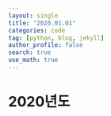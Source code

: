 ```yaml
---
layout: single
title: "2020.01.01"
categories: code
tag: [python, blog, jekyll]
author_profile: false
search: true
use_math: true
---
```


# 2020년도